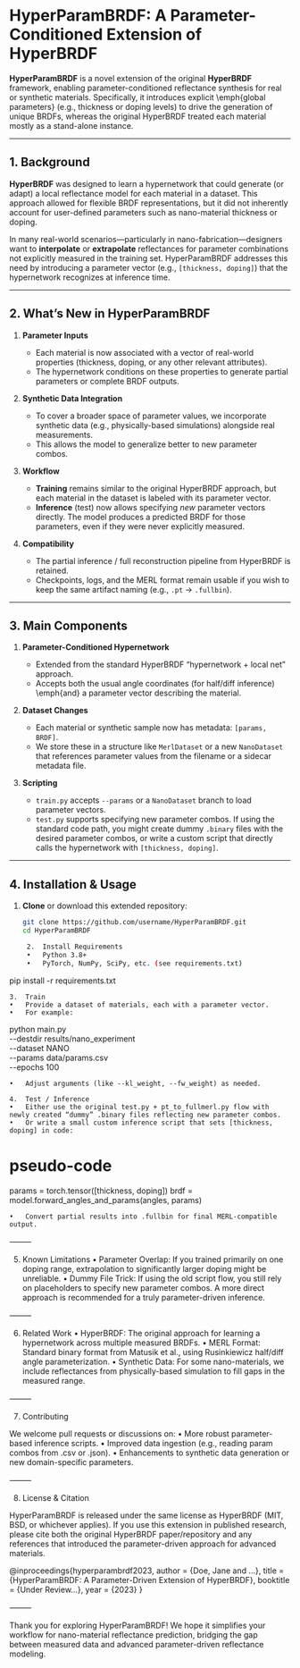 # HyperParamBRDF: A Parameter-Conditioned Extension of HyperBRDF

**HyperParamBRDF** is a novel extension of the original **HyperBRDF** framework, enabling parameter-conditioned reflectance synthesis for real or synthetic materials. Specifically, it introduces explicit \emph{global parameters} (e.g., thickness or doping levels) to drive the generation of unique BRDFs, whereas the original HyperBRDF treated each material mostly as a stand-alone instance.

---

## 1. Background

**HyperBRDF** was designed to learn a hypernetwork that could generate (or adapt) a local reflectance model for each material in a dataset. This approach allowed for flexible BRDF representations, but it did not inherently account for user-defined parameters such as nano-material thickness or doping. 

In many real-world scenarios—particularly in nano-fabrication—designers want to **interpolate** or **extrapolate** reflectances for parameter combinations not explicitly measured in the training set. HyperParamBRDF addresses this need by introducing a parameter vector (e.g., `[thickness, doping]`) that the hypernetwork recognizes at inference time.

---

## 2. What’s New in HyperParamBRDF

1. **Parameter Inputs**  
   - Each material is now associated with a vector of real-world properties (thickness, doping, or any other relevant attributes).  
   - The hypernetwork conditions on these properties to generate partial parameters or complete BRDF outputs.

2. **Synthetic Data Integration**  
   - To cover a broader space of parameter values, we incorporate synthetic data (e.g., physically-based simulations) alongside real measurements.  
   - This allows the model to generalize better to new parameter combos.

3. **Workflow**  
   - **Training** remains similar to the original HyperBRDF approach, but each material in the dataset is labeled with its parameter vector.  
   - **Inference** (test) now allows specifying *new* parameter vectors directly. The model produces a predicted BRDF for those parameters, even if they were never explicitly measured.

4. **Compatibility**  
   - The partial inference / full reconstruction pipeline from HyperBRDF is retained.  
   - Checkpoints, logs, and the MERL format remain usable if you wish to keep the same artifact naming (e.g., `.pt` → `.fullbin`).

---

## 3. Main Components

1. **Parameter-Conditioned Hypernetwork**  
   - Extended from the standard HyperBRDF “hypernetwork + local net” approach.  
   - Accepts both the usual angle coordinates (for half/diff inference) \emph{and} a parameter vector describing the material.

2. **Dataset Changes**  
   - Each material or synthetic sample now has metadata: `[params, BRDF]`.  
   - We store these in a structure like `MerlDataset` or a new `NanoDataset` that references parameter values from the filename or a sidecar metadata file.

3. **Scripting**  
   - `train.py` accepts `--params` or a `NanoDataset` branch to load parameter vectors.  
   - `test.py` supports specifying new parameter combos. If using the standard code path, you might create dummy `.binary` files with the desired parameter combos, or write a custom script that directly calls the hypernetwork with `[thickness, doping]`.

---

## 4. Installation & Usage

1. **Clone** or download this extended repository:
   ```bash
   git clone https://github.com/username/HyperParamBRDF.git
   cd HyperParamBRDF

	2.	Install Requirements
	•	Python 3.8+
	•	PyTorch, NumPy, SciPy, etc. (see requirements.txt)

pip install -r requirements.txt


	3.	Train
	•	Provide a dataset of materials, each with a parameter vector.
	•	For example:

python main.py \
  --destdir results/nano_experiment \
  --dataset NANO \
  --params data/params.csv \
  --epochs 100


	•	Adjust arguments (like --kl_weight, --fw_weight) as needed.

	4.	Test / Inference
	•	Either use the original test.py + pt_to_fullmerl.py flow with newly created “dummy” .binary files reflecting new parameter combos.
	•	Or write a small custom inference script that sets [thickness, doping] in code:

# pseudo-code
params = torch.tensor([thickness, doping])
brdf = model.forward_angles_and_params(angles, params)


	•	Convert partial results into .fullbin for final MERL-compatible output.

⸻

5. Known Limitations
	•	Parameter Overlap: If you trained primarily on one doping range, extrapolation to significantly larger doping might be unreliable.
	•	Dummy File Trick: If using the old script flow, you still rely on placeholders to specify new parameter combos. A more direct approach is recommended for a truly parameter-driven inference.

⸻

6. Related Work
	•	HyperBRDF: The original approach for learning a hypernetwork across multiple measured BRDFs.
	•	MERL Format: Standard binary format from Matusik et al., using Rusinkiewicz half/diff angle parameterization.
	•	Synthetic Data: For some nano-materials, we include reflectances from physically-based simulation to fill gaps in the measured range.

⸻

7. Contributing

We welcome pull requests or discussions on:
	•	More robust parameter-based inference scripts.
	•	Improved data ingestion (e.g., reading param combos from .csv or .json).
	•	Enhancements to synthetic data generation or new domain-specific parameters.

⸻

8. License & Citation

HyperParamBRDF is released under the same license as HyperBRDF (MIT, BSD, or whichever applies). If you use this extension in published research, please cite both the original HyperBRDF paper/repository and any references that introduced the parameter-driven approach for advanced materials.

@inproceedings{hyperparambrdf2023,
  author    = {Doe, Jane and ...},
  title     = {HyperParamBRDF: A Parameter-Driven Extension of HyperBRDF},
  booktitle = {Under Review...},
  year      = {2023}
}



⸻

Thank you for exploring HyperParamBRDF! We hope it simplifies your workflow for nano-material reflectance prediction, bridging the gap between measured data and advanced parameter-driven reflectance modeling.
